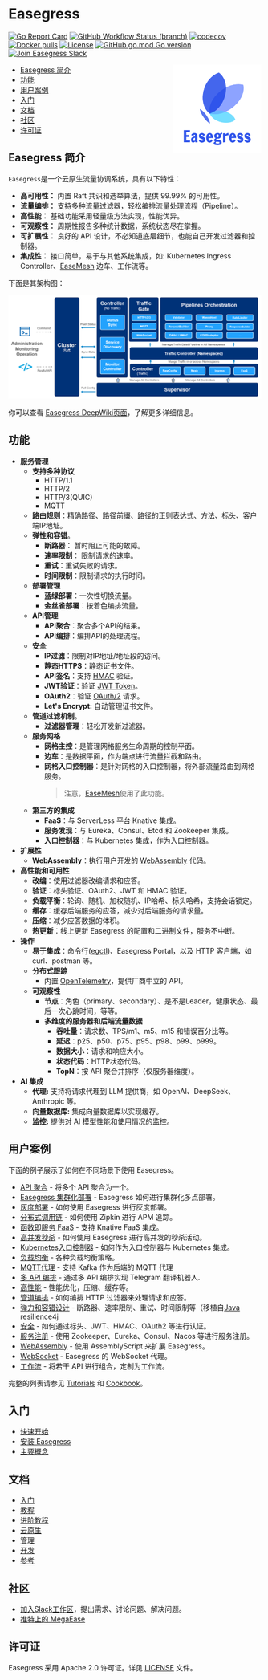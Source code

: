 # Easegress   <!-- omit from toc -->

[![Go Report Card](https://goreportcard.com/badge/github.com/megaease/easegress)](https://goreportcard.com/report/github.com/megaease/easegress)
[![GitHub Workflow Status (branch)](https://img.shields.io/github/actions/workflow/status/megaease/easegress/test.yml?branch=main)](https://github.com/megaease/easegress/actions/workflows/test.yml)
[![codecov](https://codecov.io/gh/megaease/easegress/branch/main/graph/badge.svg?token=5Q80B98LPI)](https://codecov.io/gh/megaease/easegress)
[![Docker pulls](https://img.shields.io/docker/pulls/megaease/easegress.svg)](https://hub.docker.com/r/megaease/easegress)
[![License](https://img.shields.io/badge/License-Apache%202.0-blue.svg)](https://opensource.org/licenses/Apache-2.0)
[![GitHub go.mod Go version](https://img.shields.io/github/go-mod/go-version/megaease/easegress)](https://github.com/megaease/easegress/blob/main/go.mod)
[![Join Easegress Slack](https://img.shields.io/badge/slack-megaease-brightgreen?logo=slack)](https://cloud-native.slack.com/messages/easegress)

<a href="https://megaease.com/easegress">
    <img src="./docs/imgs/easegress.svg"
        alt="Easegress logo" title="Easegress" height="175" width="175" align="right"/>
</a>

- [Easegress 简介](#easegress-简介)
- [功能](#功能)
- [用户案例](#用户案例)
- [入门](#入门)
- [文档](#文档)
- [社区](#社区)
- [许可证](#许可证)

## Easegress 简介

`Easegress`是一个云原生流量协调系统，具有以下特性：

- **高可用性：** 内置 Raft 共识和选举算法，提供 99.99% 的可用性。
- **流量编排：** 支持多种流量过滤器，轻松编排流量处理流程（Pipeline）。
- **高性能：** 基础功能采用轻量级方法实现，性能优异。
- **可观察性：** 周期性报告多种统计数据，系统状态尽在掌握。
- **可扩展性：** 良好的 API 设计，不必知道底层细节，也能自己开发过滤器和控制器。
- **集成性：** 接口简单，易于与其他系统集成，如: Kubernetes Ingress Controller、[EaseMesh](https://github.com/megaease/easemesh) 边车、工作流等。

下面是其架构图：

![架构](./docs/imgs/architecture.png)

你可以查看 [Easegress DeepWiki页面](https://deepwiki.com/easegress-io/easegress)，了解更多详细信息。

## 功能

- **服务管理**
  - **支持多种协议**
    - HTTP/1.1
    - HTTP/2
    - HTTP/3(QUIC)
    - MQTT
  - **路由规则**：精确路径、路径前缀、路径的正则表达式、方法、标头、客户端IP地址。
  - **弹性和容错**。
    - **断路器**： 暂时阻止可能的故障。
    - **速率限制**： 限制请求的速率。
    - **重试**：重试失败的请求。
    - **时间限制**：限制请求的执行时间。
  - **部署管理**
    - **蓝绿部署**：一次性切换流量。
    - **金丝雀部署**：按着色编排流量。
  - **API管理**
    - **API聚合**：聚合多个API的结果。
    - **API编排**：编排API的处理流程。
  - **安全**
    - **IP过滤**：限制对IP地址/地址段的访问。
    - **静态HTTPS**：静态证书文件。
    - **API签名**：支持 [HMAC](https://en.wikipedia.org/wiki/HMAC) 验证。
    - **JWT验证**：验证 [JWT Token](https://jwt.io/)。
    - **OAuth2**：验证 [OAuth/2](https://datatracker.ietf.org/doc/html/rfc6749) 请求。
    - **Let's Encrypt:** 自动管理证书文件。
  - **管道过滤机制**。
    - **过滤器管理**：轻松开发新过滤器。
  - **服务网格**
    - **网格主控**：是管理网格服务生命周期的控制平面。
    - **边车**：是数据平面，作为端点进行流量拦截和路由。
    - **网格入口控制器**：是针对网格的入口控制器，将外部流量路由到网格服务。
        > 注意，[EaseMesh](https://github.com/megaease/easemesh)使用了此功能。
  - **第三方的集成**
    - **FaaS**：与 ServerLess 平台 Knative 集成。
    - **服务发现**：与 Eureka、Consul、Etcd 和 Zookeeper 集成。
    - **入口控制器**：与 Kubernetes 集成，作为入口控制器。
- **扩展性**
  - **WebAssembly**：执行用户开发的 [WebAssembly](https://webassembly.org/) 代码。
- **高性能和可用性**
  - **改编**：使用过滤器改编请求和应答。
  - **验证**：标头验证、OAuth2、JWT 和 HMAC 验证。
  - **负载平衡**：轮询、随机、加权随机、IP哈希、标头哈希，支持会话锁定。
  - **缓存**：缓存后端服务的应答，减少对后端服务的请求量。
  - **压缩**：减少应答数据的体积。
  - **热更新**：线上更新 Easegress 的配置和二进制文件，服务不中断。
- **操作**
  - **易于集成**：命令行([egctl](docs/02.Tutorials/2.1.egctl-Usage.md))、Easegress Portal，以及 HTTP 客户端，如 curl、postman 等。
  - **分布式跟踪**
    - 内置 [OpenTelemetry](https://opentelemetry.io/)，提供厂商中立的 API。
  - **可观察性**
    - **节点**：角色（primary、secondary）、是不是Leader，健康状态、最后一次心跳时间，等等。
    - **多维度的服务器和后端流量数据**
      - **吞吐量**：请求数、TPS/m1、m5、m15 和错误百分比等。
      - **延迟**：p25、p50、p75、p95、p98、p99、p999。
      - **数据大小**：请求和响应大小。
      - **状态代码**：HTTP状态代码。
      - **TopN**：按 API 聚合并排序（仅服务器维度）。
- **AI 集成**
  - **代理:** 支持将请求代理到 LLM 提供商，如 OpenAI、DeepSeek、Anthropic 等。
  - **向量数据库:** 集成向量数据库以实现缓存。
  - **监控:** 提供对 AI 模型性能和使用情况的监控。

## 用户案例

下面的例子展示了如何在不同场景下使用 Easegress。

- [API 聚合](docs/02.Tutorials/2.3.Pipeline-Explained.md#api-aggregation) - 将多个 API 聚合为一个。
- [Easegress 集群化部署](docs/05.Administration/5.1.Config-and-Cluster-Deployment.md) - Easegress 如何进行集群化多点部署。
- [灰度部署](docs/03.Advanced-Cookbook/3.04.Canary-Release.md) - 如何使用 Easegress 进行灰度部署。
- [分布式调用链](docs/03.Advanced-Cookbook/3.05.Distributed-Tracing.md) - 如何使用 Zipkin 进行 APM 追踪。
- [函数即服务 FaaS](docs/03.Advanced-Cookbook/3.09.FaaS.md) - 支持 Knative FaaS 集成。
- [高并发秒杀](docs/03.Advanced-Cookbook/3.09.FaaS.md) - 如何使用 Easegress 进行高并发的秒杀活动。
- [Kubernetes入口控制器](docs/04.Cloud-Native/4.1.Kubernetes-Ingress-Controller.md) - 如何作为入口控制器与 Kubernetes 集成。
- [负载均衡](docs/02.Tutorials/2.3.Pipeline-Explained.md#load-balancer) - 各种负载均衡策略。
- [MQTT代理](docs/03.Advanced-Cookbook/3.01.MQTT-Proxy.md) - 支持 Kafka 作为后端的 MQTT 代理
- [多 API 编排](docs/03.Advanced-Cookbook/3.03.Multiple-API-Orchestration.md) - 通过多 API 编排实现 Telegram 翻译机器人.
- [高性能](docs/03.Advanced-Cookbook/3.11.Performance.md) - 性能优化，压缩、缓存等。
- [管道编排](docs/02.Tutorials/2.3.Pipeline-Explained.md) - 如何编排 HTTP 过滤器来处理请求和应答。
- [弹力和容错设计](docs/02.Tutorials/2.4.Resilience.md) - 断路器、速率限制、重试、时间限制等（移植自[Java resilience4j](https://github.com/resilience4j/resilience4j)
- [安全](docs/02.Tutorials/2.5.Traffic-Verification.md) - 如何通过标头、JWT、HMAC、OAuth2 等进行认证。
- [服务注册](docs/03.Advanced-Cookbook/3.06.Service-Registry.md) - 使用 Zookeeper、Eureka、Consul、Nacos 等进行服务注册。
- [WebAssembly](docs/03.Advanced-Cookbook/3.07.WasmHost.md) - 使用 AssemblyScript 来扩展 Easegress。
- [WebSocket](docs/02.Tutorials/2.6.Websocket.md) - Easegress 的 WebSocket 代理。
- [工作流](docs/03.Advanced-Cookbook/3.10.Workflow.md) - 将若干 API 进行组合，定制为工作流。

完整的列表请参见 [Tutorials](docs/02.Tutorials/README.md) 和 [Cookbook](docs/03.Advanced-Cookbook/README.md)。

## 入门

- [快速开始](docs/01.Getting-Started/1.1.Quick-Start.md)
- [安装 Easegress](docs/01.Getting-Started/1.2.Install.md)
- [主要概念](docs/01.Getting-Started/1.3.Concepts.md)

## 文档

- [入门](docs/01.Getting-Started/README.md)
- [教程](docs/02.Tutorials/README.md)
- [进阶教程](docs/03.Advanced-Cookbook/README.md)
- [云原生](docs/04.Cloud-Native/README.md)
- [管理](docs/05.Administration/README.md)
- [开发](docs/06.Development-for-Easegress/README.md)
- [参考](docs/07.Reference/README.md)

## 社区

- [加入Slack工作区](https://cloud-native.slack.com/messages/easegress)，提出需求、讨论问题、解决问题。
- [推特上的 MegaEase](https://twitter.com/megaease)

## 许可证

Easegress 采用 Apache 2.0 许可证。详见 [LICENSE](./LICENSE) 文件。

